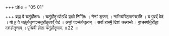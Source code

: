 +++
title = "05 01"

+++
ब्रह्म॒ वै चतु॑र्होतारः । चतु॑र्होतृ॒भ्योऽधि॑ य॒ज्ञो निर्मि॑तः । नैनꣳ॑ श॒प्तम् । नाभिच॑रित॒माग॑च्छति । य ए॒वव्ँ वेद॑ । यो ह॒ वै चतु॑र्होतृणाञ्चतुर्होतृ॒त्वव्ँ वेद॑ । अथो॒ पञ्च॑होतृत्वम् । सर्वा॑ हास्मै॒ दिशः॑ कल्पन्ते ।  वा॒चस्पति॒र्होता॒ दश॑होतॄणाम् । पृ॒थि॒वी होता॒ चतु॑र्होतॄणाम् ॥ 22 ॥
